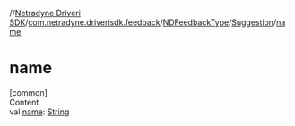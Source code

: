 //[Netradyne Driveri SDK](../../../index.md)/[com.netradyne.driverisdk.feedback](../../index.md)/[NDFeedbackType](../index.md)/[Suggestion](index.md)/[name](name.md)



# name  
[common]  
Content  
val [name](name.md): [String](https://kotlinlang.org/api/latest/jvm/stdlib/kotlin/-string/index.html)  



